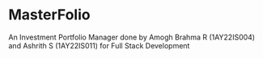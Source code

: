 # MasterFolio
An Investment Portfolio Manager done by Amogh Brahma R (1AY22IS004) and Ashrith S (1AY22IS011) for Full Stack Development
